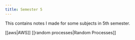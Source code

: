 ```yaml
---
title: Semester 5
---
```


This contains notes I made for some subjects in 5th semester.

[[aws|AWS]]
[[random processes|Random Processes]]

